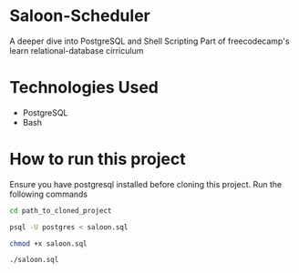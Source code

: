 # Saloon-Scheduler

A deeper dive into PostgreSQL and Shell Scripting
Part of freecodecamp's learn relational-database cirriculum

# Technologies Used
- PostgreSQL
- Bash

# How to run this project
Ensure you have postgresql installed before cloning this project.
Run the following commands
```Bash
cd path_to_cloned_project

psql -U postgres < saloon.sql

chmod +x saloon.sql

./saloon.sql
```